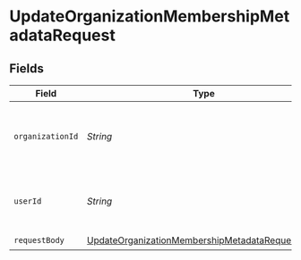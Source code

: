 # UpdateOrganizationMembershipMetadataRequest


## Fields

| Field                                                                                                                         | Type                                                                                                                          | Required                                                                                                                      | Description                                                                                                                   |
| ----------------------------------------------------------------------------------------------------------------------------- | ----------------------------------------------------------------------------------------------------------------------------- | ----------------------------------------------------------------------------------------------------------------------------- | ----------------------------------------------------------------------------------------------------------------------------- |
| `organizationId`                                                                                                              | *String*                                                                                                                      | :heavy_check_mark:                                                                                                            | The ID of the organization the membership belongs to                                                                          |
| `userId`                                                                                                                      | *String*                                                                                                                      | :heavy_check_mark:                                                                                                            | The ID of the user that this membership belongs to                                                                            |
| `requestBody`                                                                                                                 | [UpdateOrganizationMembershipMetadataRequestBody](../../models/operations/UpdateOrganizationMembershipMetadataRequestBody.md) | :heavy_check_mark:                                                                                                            | N/A                                                                                                                           |